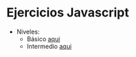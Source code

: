 # Ejercicios Javascript 

- Niveles:
    * Básico [aqui](BASICO.md)
    * Intermedio [aqui](INTERMEDIO.md)